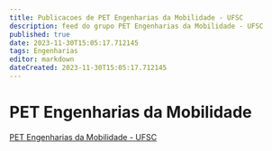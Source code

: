 ```yaml
---
title: Publicacoes de PET Engenharias da Mobilidade - UFSC 
description: feed do grupo PET Engenharias da Mobilidade - UFSC
published: true
date: 2023-11-30T15:05:17.712145
tags: Engenharias
editor: markdown
dateCreated: 2023-11-30T15:05:17.712145
---
```


# PET Engenharias da Mobilidade
[PET Engenharias da Mobilidade - UFSC](/grupo/76PETEngenhariasdaMobilidadeUFSC)